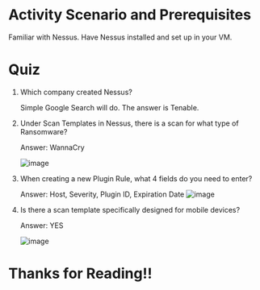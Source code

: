 # Activity Scenario and Prerequisites 
Familiar with Nessus. Have Nessus installed and set up in your VM. 

# Quiz 
1. Which company created Nessus?

   Simple Google Search will do. The answer is Tenable.
   
2. Under Scan Templates in Nessus, there is a scan for what type of Ransomware?

   Answer: WannaCry
   
   ![image](https://github.com/ZuanAce/Security_BlueTeam_Challenge/assets/147037911/3a775485-07c2-4197-9e0f-d9f8a900e4d6)

4. When creating a new Plugin Rule, what 4 fields do you need to enter?

   Answer: Host, Severity, Plugin ID, Expiration Date
   ![image](https://github.com/ZuanAce/Security_BlueTeam_Challenge/assets/147037911/c548671f-8bf1-4f6b-b476-8cdc9d1e1114)

5. Is there a scan template specifically designed for mobile devices?

   Answer: YES
   
   ![image](https://github.com/ZuanAce/Security_BlueTeam_Challenge/assets/147037911/48d1eb2c-25bf-412a-a7df-efb659bd9255)


# Thanks for Reading!!
 



